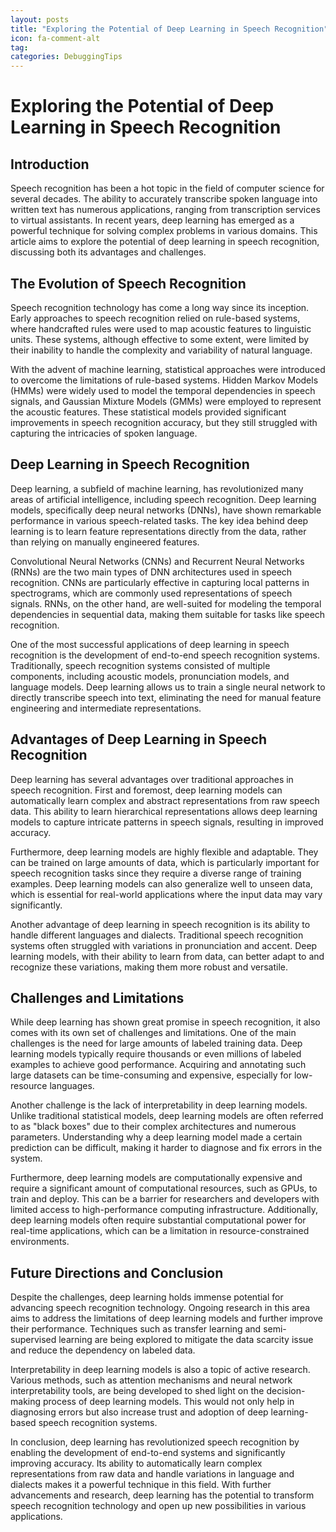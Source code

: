 ```yaml
---
layout: posts
title: "Exploring the Potential of Deep Learning in Speech Recognition"
icon: fa-comment-alt
tag:      
categories: DebuggingTips
---
```



# Exploring the Potential of Deep Learning in Speech Recognition

## Introduction

Speech recognition has been a hot topic in the field of computer science for several decades. The ability to accurately transcribe spoken language into written text has numerous applications, ranging from transcription services to virtual assistants. In recent years, deep learning has emerged as a powerful technique for solving complex problems in various domains. This article aims to explore the potential of deep learning in speech recognition, discussing both its advantages and challenges.

## The Evolution of Speech Recognition

Speech recognition technology has come a long way since its inception. Early approaches to speech recognition relied on rule-based systems, where handcrafted rules were used to map acoustic features to linguistic units. These systems, although effective to some extent, were limited by their inability to handle the complexity and variability of natural language.

With the advent of machine learning, statistical approaches were introduced to overcome the limitations of rule-based systems. Hidden Markov Models (HMMs) were widely used to model the temporal dependencies in speech signals, and Gaussian Mixture Models (GMMs) were employed to represent the acoustic features. These statistical models provided significant improvements in speech recognition accuracy, but they still struggled with capturing the intricacies of spoken language.

## Deep Learning in Speech Recognition

Deep learning, a subfield of machine learning, has revolutionized many areas of artificial intelligence, including speech recognition. Deep learning models, specifically deep neural networks (DNNs), have shown remarkable performance in various speech-related tasks. The key idea behind deep learning is to learn feature representations directly from the data, rather than relying on manually engineered features.

Convolutional Neural Networks (CNNs) and Recurrent Neural Networks (RNNs) are the two main types of DNN architectures used in speech recognition. CNNs are particularly effective in capturing local patterns in spectrograms, which are commonly used representations of speech signals. RNNs, on the other hand, are well-suited for modeling the temporal dependencies in sequential data, making them suitable for tasks like speech recognition.

One of the most successful applications of deep learning in speech recognition is the development of end-to-end speech recognition systems. Traditionally, speech recognition systems consisted of multiple components, including acoustic models, pronunciation models, and language models. Deep learning allows us to train a single neural network to directly transcribe speech into text, eliminating the need for manual feature engineering and intermediate representations.

## Advantages of Deep Learning in Speech Recognition

Deep learning has several advantages over traditional approaches in speech recognition. First and foremost, deep learning models can automatically learn complex and abstract representations from raw speech data. This ability to learn hierarchical representations allows deep learning models to capture intricate patterns in speech signals, resulting in improved accuracy.

Furthermore, deep learning models are highly flexible and adaptable. They can be trained on large amounts of data, which is particularly important for speech recognition tasks since they require a diverse range of training examples. Deep learning models can also generalize well to unseen data, which is essential for real-world applications where the input data may vary significantly.

Another advantage of deep learning in speech recognition is its ability to handle different languages and dialects. Traditional speech recognition systems often struggled with variations in pronunciation and accent. Deep learning models, with their ability to learn from data, can better adapt to and recognize these variations, making them more robust and versatile.

## Challenges and Limitations

While deep learning has shown great promise in speech recognition, it also comes with its own set of challenges and limitations. One of the main challenges is the need for large amounts of labeled training data. Deep learning models typically require thousands or even millions of labeled examples to achieve good performance. Acquiring and annotating such large datasets can be time-consuming and expensive, especially for low-resource languages.

Another challenge is the lack of interpretability in deep learning models. Unlike traditional statistical models, deep learning models are often referred to as "black boxes" due to their complex architectures and numerous parameters. Understanding why a deep learning model made a certain prediction can be difficult, making it harder to diagnose and fix errors in the system.

Furthermore, deep learning models are computationally expensive and require a significant amount of computational resources, such as GPUs, to train and deploy. This can be a barrier for researchers and developers with limited access to high-performance computing infrastructure. Additionally, deep learning models often require substantial computational power for real-time applications, which can be a limitation in resource-constrained environments.

## Future Directions and Conclusion

Despite the challenges, deep learning holds immense potential for advancing speech recognition technology. Ongoing research in this area aims to address the limitations of deep learning models and further improve their performance. Techniques such as transfer learning and semi-supervised learning are being explored to mitigate the data scarcity issue and reduce the dependency on labeled data.

Interpretability in deep learning models is also a topic of active research. Various methods, such as attention mechanisms and neural network interpretability tools, are being developed to shed light on the decision-making process of deep learning models. This would not only help in diagnosing errors but also increase trust and adoption of deep learning-based speech recognition systems.

In conclusion, deep learning has revolutionized speech recognition by enabling the development of end-to-end systems and significantly improving accuracy. Its ability to automatically learn complex representations from raw data and handle variations in language and dialects makes it a powerful technique in this field. With further advancements and research, deep learning has the potential to transform speech recognition technology and open up new possibilities in various applications.